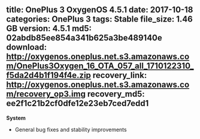 title: OnePlus 3 OxygenOS 4.5.1
date: 2017-10-18
categories: OnePlus 3
tags: Stable
file_size: 1.46 GB
version: 4.5.1
md5: 02abdb85ee854a341b625a3be489140e
download: http://oxygenos.oneplus.net.s3.amazonaws.com/OnePlus3Oxygen_16_OTA_057_all_1710122310_f5da2d4b1f194f4e.zip
recovery_link: http://oxygenos.oneplus.net.s3.amazonaws.com/recovery_op3.img
recovery_md5: ee2f1c21b2cf0dfe12e23eb7ced7edd1
---
**System**
* General bug fixes and stability improvements
